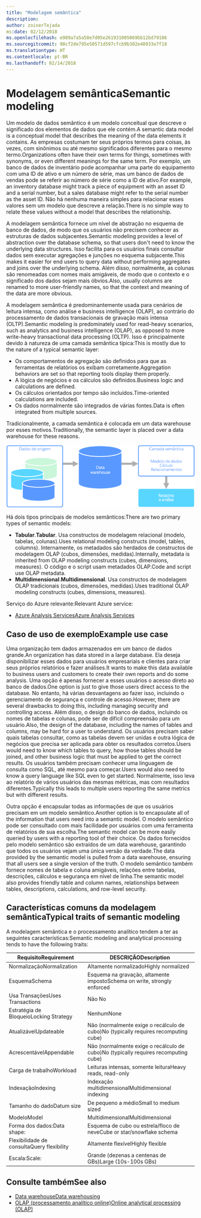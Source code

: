```yaml
---
title: "Modelagem semântica"
description: 
author: zoinerTejada
ms:date: 02/12/2018
ms.openlocfilehash: e989a7a5a58e7d05e261931005069bb12bd79186
ms.sourcegitcommit: 90cf2de795e50571d597cfcb9b302e48933e7f18
ms.translationtype: HT
ms.contentlocale: pt-BR
ms.lasthandoff: 02/14/2018
---
```

# <a name="semantic-modeling"></a><span data-ttu-id="e8d3b-102">Modelagem semântica</span><span class="sxs-lookup"><span data-stu-id="e8d3b-102">Semantic modeling</span></span>

<span data-ttu-id="e8d3b-103">Um modelo de dados semântico é um modelo conceitual que descreve o significado dos elementos de dados que ele contém.</span><span class="sxs-lookup"><span data-stu-id="e8d3b-103">A semantic data model is a conceptual model that describes the meaning of the data elements it contains.</span></span> <span data-ttu-id="e8d3b-104">As empresas costumam ter seus próprios termos para coisas, às vezes, com sinônimos ou até mesmo significados diferentes para o mesmo termo.</span><span class="sxs-lookup"><span data-stu-id="e8d3b-104">Organizations often have their own terms for things, sometimes with synonyms, or even different meanings for the same term.</span></span> <span data-ttu-id="e8d3b-105">Por exemplo, um banco de dados de inventário pode acompanhar uma parte do equipamento com uma ID de ativo e um número de série, mas um banco de dados de vendas pode se referir ao número de série como a ID de ativo.</span><span class="sxs-lookup"><span data-stu-id="e8d3b-105">For example, an inventory database might track a piece of equipment with an asset ID and a serial number, but a sales database might refer to the serial number as the asset ID.</span></span> <span data-ttu-id="e8d3b-106">Não há nenhuma maneira simples para relacionar esses valores sem um modelo que descreve a relação.</span><span class="sxs-lookup"><span data-stu-id="e8d3b-106">There is no simple way to relate these values without a model that describes the relationship.</span></span> 

<span data-ttu-id="e8d3b-107">A modelagem semântica fornece um nível de abstração no esquema de banco de dados, de modo que os usuários não precisem conhecer as estruturas de dados subjacentes.</span><span class="sxs-lookup"><span data-stu-id="e8d3b-107">Semantic modeling provides a level of abstraction over the database schema, so that users don't need to know the underlying data structures.</span></span> <span data-ttu-id="e8d3b-108">Isso facilita para os usuários finais consultar dados sem executar agregações e junções no esquema subjacente.</span><span class="sxs-lookup"><span data-stu-id="e8d3b-108">This makes it easier for end users to query data without performing aggregates and joins over the underlying schema.</span></span> <span data-ttu-id="e8d3b-109">Além disso, normalmente, as colunas são renomeadas com nomes mais amigáveis, de modo que o contexto e o significado dos dados sejam mais óbvios.</span><span class="sxs-lookup"><span data-stu-id="e8d3b-109">Also, usually columns are renamed to more user-friendly names, so that the context and meaning of the data are more obvious.</span></span>

<span data-ttu-id="e8d3b-110">A modelagem semântica é predominantemente usada para cenários de leitura intensa, como análise e business intelligence (OLAP), ao contrário do processamento de dados transacionais de gravação mais intensa (OLTP).</span><span class="sxs-lookup"><span data-stu-id="e8d3b-110">Semantic modeling is predominately used for read-heavy scenarios, such as analytics and business intelligence (OLAP), as opposed to more write-heavy transactional data processing (OLTP).</span></span> <span data-ttu-id="e8d3b-111">Isso é principalmente devido à natureza de uma camada semântica típica:</span><span class="sxs-lookup"><span data-stu-id="e8d3b-111">This is mostly due to the nature of a typical semantic layer:</span></span>

- <span data-ttu-id="e8d3b-112">Os comportamentos de agregação são definidos para que as ferramentas de relatórios os exibam corretamente.</span><span class="sxs-lookup"><span data-stu-id="e8d3b-112">Aggregation behaviors are set so that reporting tools display them properly.</span></span>
- <span data-ttu-id="e8d3b-113">A lógica de negócios e os cálculos são definidos.</span><span class="sxs-lookup"><span data-stu-id="e8d3b-113">Business logic and calculations are defined.</span></span>
- <span data-ttu-id="e8d3b-114">Os cálculos orientados por tempo são incluídos.</span><span class="sxs-lookup"><span data-stu-id="e8d3b-114">Time-oriented calculations are included.</span></span>
- <span data-ttu-id="e8d3b-115">Os dados normalmente são integrados de várias fontes.</span><span class="sxs-lookup"><span data-stu-id="e8d3b-115">Data is often integrated from multiple sources.</span></span> 

<span data-ttu-id="e8d3b-116">Tradicionalmente, a camada semântica é colocada em um data warehouse por esses motivos.</span><span class="sxs-lookup"><span data-stu-id="e8d3b-116">Traditionally, the semantic layer is placed over a data warehouse for these reasons.</span></span>

![Diagrama de exemplo de uma camada semântica entre um data warehouse e uma ferramenta de relatórios](./images/semantic-modeling.png)

<span data-ttu-id="e8d3b-118">Há dois tipos principais de modelos semânticos:</span><span class="sxs-lookup"><span data-stu-id="e8d3b-118">There are two primary types of semantic models:</span></span>

* <span data-ttu-id="e8d3b-119">**Tabular**.</span><span class="sxs-lookup"><span data-stu-id="e8d3b-119">**Tabular**.</span></span> <span data-ttu-id="e8d3b-120">Usa constructos de modelagem relacional (modelo, tabelas, colunas).</span><span class="sxs-lookup"><span data-stu-id="e8d3b-120">Uses relational modeling constructs (model, tables, columns).</span></span> <span data-ttu-id="e8d3b-121">Internamente, os metadados são herdados de constructos de modelagem OLAP (cubos, dimensões, medidas).</span><span class="sxs-lookup"><span data-stu-id="e8d3b-121">Internally, metadata is inherited from OLAP modeling constructs (cubes, dimensions, measures).</span></span> <span data-ttu-id="e8d3b-122">O código e o script usam metadados OLAP.</span><span class="sxs-lookup"><span data-stu-id="e8d3b-122">Code and script use OLAP metadata.</span></span>
* <span data-ttu-id="e8d3b-123">**Multidimensional**.</span><span class="sxs-lookup"><span data-stu-id="e8d3b-123">**Multidimensional**.</span></span> <span data-ttu-id="e8d3b-124">Usa constructos de modelagem OLAP tradicionais (cubos, dimensões, medidas).</span><span class="sxs-lookup"><span data-stu-id="e8d3b-124">Uses traditional OLAP modeling constructs (cubes, dimensions, measures).</span></span>

<span data-ttu-id="e8d3b-125">Serviço do Azure relevante:</span><span class="sxs-lookup"><span data-stu-id="e8d3b-125">Relevant Azure service:</span></span>
- [<span data-ttu-id="e8d3b-126">Azure Analysis Services</span><span class="sxs-lookup"><span data-stu-id="e8d3b-126">Azure Analysis Services</span></span>](https://azure.microsoft.com/services/analysis-services/)

## <a name="example-use-case"></a><span data-ttu-id="e8d3b-127">Caso de uso de exemplo</span><span class="sxs-lookup"><span data-stu-id="e8d3b-127">Example use case</span></span>

<span data-ttu-id="e8d3b-128">Uma organização tem dados armazenados em um banco de dados grande.</span><span class="sxs-lookup"><span data-stu-id="e8d3b-128">An organization has data stored in a large database.</span></span> <span data-ttu-id="e8d3b-129">Ela deseja disponibilizar esses dados para usuários empresariais e clientes para criar seus próprios relatórios e fazer análises.</span><span class="sxs-lookup"><span data-stu-id="e8d3b-129">It wants to make this data available to business users and customers to create their own reports and do some analysis.</span></span> <span data-ttu-id="e8d3b-130">Uma opção é apenas fornecer a esses usuários o acesso direto ao banco de dados.</span><span class="sxs-lookup"><span data-stu-id="e8d3b-130">One option is just to give those users direct access to the database.</span></span> <span data-ttu-id="e8d3b-131">No entanto, há várias desvantagens ao fazer isso, incluindo o gerenciamento de segurança e controle de acesso.</span><span class="sxs-lookup"><span data-stu-id="e8d3b-131">However, there are several drawbacks to doing this, including managing security and controlling access.</span></span> <span data-ttu-id="e8d3b-132">Além disso, o design do banco de dados, incluindo os nomes de tabelas e colunas, pode ser de difícil compreensão para um usuário.</span><span class="sxs-lookup"><span data-stu-id="e8d3b-132">Also, the design of the database, including the names of tables and columns, may be hard for a user to understand.</span></span> <span data-ttu-id="e8d3b-133">Os usuários precisam saber quais tabelas consultar, como as tabelas devem ser unidas e outra lógica de negócios que precisa ser aplicada para obter os resultados corretos.</span><span class="sxs-lookup"><span data-stu-id="e8d3b-133">Users would need to know which tables to query, how those tables should be joined, and other business logic that must be applied to get the correct results.</span></span> <span data-ttu-id="e8d3b-134">Os usuários também precisam conhecer uma linguagem de consulta como SQL, até mesmo para começar.</span><span class="sxs-lookup"><span data-stu-id="e8d3b-134">Users would also need to know a query language like SQL even to get started.</span></span> <span data-ttu-id="e8d3b-135">Normalmente, isso leva ao relatório de vários usuários das mesmas métricas, mas com resultados diferentes.</span><span class="sxs-lookup"><span data-stu-id="e8d3b-135">Typically this leads to multiple users reporting the same metrics but with different results.</span></span>

<span data-ttu-id="e8d3b-136">Outra opção é encapsular todas as informações de que os usuários precisam em um modelo semântico.</span><span class="sxs-lookup"><span data-stu-id="e8d3b-136">Another option is to encapsulate all of the information that users need into a semantic model.</span></span> <span data-ttu-id="e8d3b-137">O modelo semântico pode ser consultado com mais facilidade por usuários com uma ferramenta de relatórios de sua escolha.</span><span class="sxs-lookup"><span data-stu-id="e8d3b-137">The semantic model can be more easily queried by users with a reporting tool of their choice.</span></span> <span data-ttu-id="e8d3b-138">Os dados fornecidos pelo modelo semântico são extraídos de um data warehouse, garantindo que todos os usuários vejam uma única versão da verdade.</span><span class="sxs-lookup"><span data-stu-id="e8d3b-138">The data provided by the semantic model is pulled from a data warehouse, ensuring that all users see a single version of the truth.</span></span> <span data-ttu-id="e8d3b-139">O modelo semântico também fornece nomes de tabela e coluna amigáveis, relações entre tabelas, descrições, cálculos e segurança em nível de linha.</span><span class="sxs-lookup"><span data-stu-id="e8d3b-139">The semantic model also provides friendly table and column names, relationships between tables, descriptions, calculations, and row-level security.</span></span>

## <a name="typical-traits-of-semantic-modeling"></a><span data-ttu-id="e8d3b-140">Características comuns da modelagem semântica</span><span class="sxs-lookup"><span data-stu-id="e8d3b-140">Typical traits of semantic modeling</span></span>

<span data-ttu-id="e8d3b-141">A modelagem semântica e o processamento analítico tendem a ter as seguintes características:</span><span class="sxs-lookup"><span data-stu-id="e8d3b-141">Semantic modeling and analytical processing tends to have the following traits:</span></span>

| <span data-ttu-id="e8d3b-142">Requisito</span><span class="sxs-lookup"><span data-stu-id="e8d3b-142">Requirement</span></span> | <span data-ttu-id="e8d3b-143">DESCRIÇÃO</span><span class="sxs-lookup"><span data-stu-id="e8d3b-143">Description</span></span> |
| --- | --- |
| <span data-ttu-id="e8d3b-144">Normalização</span><span class="sxs-lookup"><span data-stu-id="e8d3b-144">Normalization</span></span> | <span data-ttu-id="e8d3b-145">Altamente normalizado</span><span class="sxs-lookup"><span data-stu-id="e8d3b-145">Highly normalized</span></span> |
| <span data-ttu-id="e8d3b-146">Esquema</span><span class="sxs-lookup"><span data-stu-id="e8d3b-146">Schema</span></span> | <span data-ttu-id="e8d3b-147">Esquema na gravação, altamente imposto</span><span class="sxs-lookup"><span data-stu-id="e8d3b-147">Schema on write, strongly enforced</span></span>|
| <span data-ttu-id="e8d3b-148">Usa Transações</span><span class="sxs-lookup"><span data-stu-id="e8d3b-148">Uses Transactions</span></span> | <span data-ttu-id="e8d3b-149">Não </span><span class="sxs-lookup"><span data-stu-id="e8d3b-149">No</span></span> |
| <span data-ttu-id="e8d3b-150">Estratégia de Bloqueio</span><span class="sxs-lookup"><span data-stu-id="e8d3b-150">Locking Strategy</span></span> | <span data-ttu-id="e8d3b-151">Nenhum</span><span class="sxs-lookup"><span data-stu-id="e8d3b-151">None</span></span> |
| <span data-ttu-id="e8d3b-152">Atualizável</span><span class="sxs-lookup"><span data-stu-id="e8d3b-152">Updateable</span></span> | <span data-ttu-id="e8d3b-153">Não (normalmente exige o recálculo de cubo)</span><span class="sxs-lookup"><span data-stu-id="e8d3b-153">No (typically requires recomputing cube)</span></span> |
| <span data-ttu-id="e8d3b-154">Acrescentável</span><span class="sxs-lookup"><span data-stu-id="e8d3b-154">Appendable</span></span> | <span data-ttu-id="e8d3b-155">Não (normalmente exige o recálculo de cubo)</span><span class="sxs-lookup"><span data-stu-id="e8d3b-155">No (typically requires recomputing cube)</span></span> |
| <span data-ttu-id="e8d3b-156">Carga de trabalho</span><span class="sxs-lookup"><span data-stu-id="e8d3b-156">Workload</span></span> | <span data-ttu-id="e8d3b-157">Leituras intensas, somente leitura</span><span class="sxs-lookup"><span data-stu-id="e8d3b-157">Heavy reads, read-only</span></span> |
| <span data-ttu-id="e8d3b-158">Indexação</span><span class="sxs-lookup"><span data-stu-id="e8d3b-158">Indexing</span></span> | <span data-ttu-id="e8d3b-159">Indexação multidimensional</span><span class="sxs-lookup"><span data-stu-id="e8d3b-159">Multidimensional indexing</span></span> |
| <span data-ttu-id="e8d3b-160">Tamanho do dado</span><span class="sxs-lookup"><span data-stu-id="e8d3b-160">Datum size</span></span> | <span data-ttu-id="e8d3b-161">De pequeno a médio</span><span class="sxs-lookup"><span data-stu-id="e8d3b-161">Small to medium sized</span></span> |
| <span data-ttu-id="e8d3b-162">Modelo</span><span class="sxs-lookup"><span data-stu-id="e8d3b-162">Model</span></span> | <span data-ttu-id="e8d3b-163">Multidimensional</span><span class="sxs-lookup"><span data-stu-id="e8d3b-163">Multidimensional</span></span> |
| <span data-ttu-id="e8d3b-164">Forma dos dados:</span><span class="sxs-lookup"><span data-stu-id="e8d3b-164">Data shape:</span></span>| <span data-ttu-id="e8d3b-165">Esquema de cubo ou estrela/floco de neve</span><span class="sxs-lookup"><span data-stu-id="e8d3b-165">Cube or star/snowflake schema</span></span> |
| <span data-ttu-id="e8d3b-166">Flexibilidade de consulta</span><span class="sxs-lookup"><span data-stu-id="e8d3b-166">Query flexibility</span></span> | <span data-ttu-id="e8d3b-167">Altamente flexível</span><span class="sxs-lookup"><span data-stu-id="e8d3b-167">Highly flexible</span></span> |
| <span data-ttu-id="e8d3b-168">Escala:</span><span class="sxs-lookup"><span data-stu-id="e8d3b-168">Scale:</span></span> | <span data-ttu-id="e8d3b-169">Grande (dezenas a centenas de GBs)</span><span class="sxs-lookup"><span data-stu-id="e8d3b-169">Large (10s-100s GBs)</span></span> |

## <a name="see-also"></a><span data-ttu-id="e8d3b-170">Consulte também</span><span class="sxs-lookup"><span data-stu-id="e8d3b-170">See also</span></span>

- [<span data-ttu-id="e8d3b-171">Data warehouse</span><span class="sxs-lookup"><span data-stu-id="e8d3b-171">Data warehousing</span></span>](../scenarios/data-warehousing.md)
- [<span data-ttu-id="e8d3b-172">OLAP (processamento analítico online)</span><span class="sxs-lookup"><span data-stu-id="e8d3b-172">Online analytical processing (OLAP)</span></span>](../scenarios/online-analytical-processing.md)